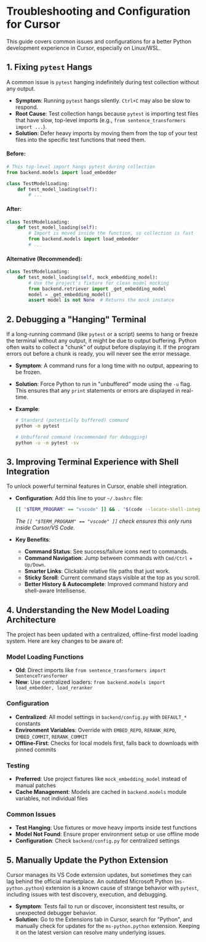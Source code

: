 # Troubleshooting and Configuration for Cursor

This guide covers common issues and configurations for a better Python development experience in Cursor, especially on Linux/WSL.

## 1. Fixing `pytest` Hangs

A common issue is `pytest` hanging indefinitely during test collection without any output.

-   **Symptom**: Running `pytest` hangs silently. `Ctrl+C` may also be slow to respond.
-   **Root Cause**: Test collection hangs because `pytest` is importing test files that have slow, top-level imports (e.g., `from sentence_transformers import ...`).
-   **Solution**: Defer heavy imports by moving them from the top of your test files into the specific test functions that need them.

#### Before:
```python
# This top-level import hangs pytest during collection
from backend.models import load_embedder

class TestModelLoading:
    def test_model_loading(self):
        # ...
```

#### After:
```python
class TestModelLoading:
    def test_model_loading(self):
        # Import is moved inside the function, so collection is fast
        from backend.models import load_embedder
        # ...
```

#### Alternative (Recommended):
```python
class TestModelLoading:
    def test_model_loading(self, mock_embedding_model):
        # Use the project's fixture for clean model mocking
        from backend.retriever import _get_embedding_model
        model = _get_embedding_model()
        assert model is not None  # Returns the mock instance
```

## 2. Debugging a "Hanging" Terminal

If a long-running command (like `pytest` or a script) seems to hang or freeze the terminal without any output, it might be due to output buffering. Python often waits to collect a "chunk" of output before displaying it. If the program errors out before a chunk is ready, you will never see the error message.

-   **Symptom**: A command runs for a long time with no output, appearing to be frozen.
-   **Solution**: Force Python to run in "unbuffered" mode using the `-u` flag. This ensures that any `print` statements or errors are displayed in real-time.

-   **Example**:
    ```bash
    # Standard (potentially buffered) command
    python -m pytest

    # Unbuffered command (recommended for debugging)
    python -u -m pytest -sv
    ```

## 3. Improving Terminal Experience with Shell Integration

To unlock powerful terminal features in Cursor, enable shell integration.

-   **Configuration**: Add this line to your `~/.bashrc` file:
    ```bash
    [[ "$TERM_PROGRAM" == "vscode" ]] && . "$(code --locate-shell-integration-path bash)"
    ```
    *The `[[ "$TERM_PROGRAM" == "vscode" ]]` check ensures this only runs inside Cursor/VS Code.*

-   **Key Benefits**:
    *   **Command Status**: See success/failure icons next to commands.
    *   **Command Navigation**: Jump between commands with `Cmd/Ctrl` + `Up/Down`.
    *   **Smarter Links**: Clickable relative file paths that just work.
    *   **Sticky Scroll**: Current command stays visible at the top as you scroll.
    *   **Better History & Autocomplete**: Improved command history and shell-aware Intellisense.

## 4. Understanding the New Model Loading Architecture

The project has been updated with a centralized, offline-first model loading system. Here are key changes to be aware of:

### Model Loading Functions
- **Old**: Direct imports like `from sentence_transformers import SentenceTransformer`
- **New**: Use centralized loaders: `from backend.models import load_embedder, load_reranker`

### Configuration
- **Centralized**: All model settings in `backend/config.py` with `DEFAULT_*` constants
- **Environment Variables**: Override with `EMBED_REPO`, `RERANK_REPO`, `EMBED_COMMIT`, `RERANK_COMMIT`
- **Offline-First**: Checks for local models first, falls back to downloads with pinned commits

### Testing
- **Preferred**: Use project fixtures like `mock_embedding_model` instead of manual patches
- **Cache Management**: Models are cached in `backend.models` module variables, not individual files

### Common Issues
- **Test Hanging**: Use fixtures or move heavy imports inside test functions
- **Model Not Found**: Ensure proper environment setup or use offline mode
- **Configuration**: Check `backend/config.py` for centralized settings

## 5. Manually Update the Python Extension

Cursor manages its VS Code extension updates, but sometimes they can lag behind the official marketplace. An outdated Microsoft Python (`ms-python.python`) extension is a known cause of strange behavior with `pytest`, including issues with test discovery, execution, and debugging.

-   **Symptom**: Tests fail to run or discover, inconsistent test results, or unexpected debugger behavior.
-   **Solution**: Go to the Extensions tab in Cursor, search for "Python", and manually check for updates for the `ms-python.python` extension. Keeping it on the latest version can resolve many underlying issues.
